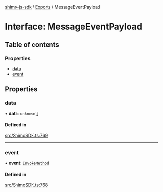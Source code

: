 [shimo-js-sdk](../README.md) / [Exports](../modules.md) / MessageEventPayload

# Interface: MessageEventPayload

## Table of contents

### Properties

- [data](MessageEventPayload.md#data)
- [event](MessageEventPayload.md#event)

## Properties

### data

• **data**: `unknown`[]

#### Defined in

[src/ShimoSDK.ts:769](https://github.com/shimohq/shimo-js-sdk/blob/6435618/src/ShimoSDK.ts#L769)

___

### event

• **event**: [`InvokeMethod`](../enums/InvokeMethod.md)

#### Defined in

[src/ShimoSDK.ts:768](https://github.com/shimohq/shimo-js-sdk/blob/6435618/src/ShimoSDK.ts#L768)
